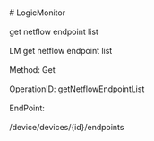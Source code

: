 <br>#     LogicMonitor</br>
<br>get netflow endpoint list</br>
<br>LM get netflow endpoint list</br>
<br>Method: Get</br>
<br>OperationID: getNetflowEndpointList</br>
<br>EndPoint:</br>
<br>/device/devices/{id}/endpoints</br>
